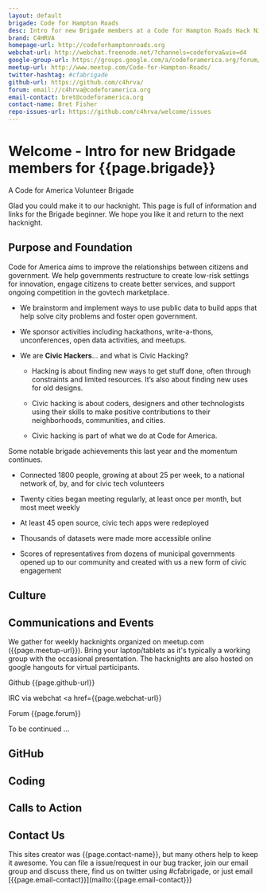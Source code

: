 ```yaml
---
layout: default
brigade: Code for Hampton Roads
desc: Intro for new Brigade members at a Code for Hampton Roads Hack Night
brand: C4HRVA
homepage-url: http://codeforhamptonroads.org
webchat-url: http://webchat.freenode.net/?channels=codeforva&uio=d4
google-group-url: https://groups.google.com/a/codeforamerica.org/forum/#!forum/c4hrva
meetup-url: http://www.meetup.com/Code-for-Hampton-Roads/
twitter-hashtag: #cfabrigade
github-url: https://github.com/c4hrva/
forum: email://c4hrva@codeforamerica.org
email-contact: bret@codeforamerica.org
contact-name: Bret Fisher
repo-issues-url: https://github.com/c4hrva/welcome/issues
---
```


# Welcome - Intro for new Bridgade members for {{page.brigade}}
A Code for America Volunteer Brigade

Glad you could make it to our hacknight. This page is full of information and links for the Brigade beginner. We hope you like it and return to the next hacknight.

## Purpose and Foundation

Code for America aims to improve the relationships between citizens and government. We help governments restructure to create low-risk settings for innovation, engage citizens to create better services, and support ongoing competition in the govtech marketplace.
 
* We brainstorm and implement ways to use public data to build apps that help solve city problems and foster open government.

* We sponsor activities including hackathons, write-a-thons, unconferences, open data activities, and meetups.
 
* We are __Civic Hackers__... and what is Civic Hacking?
   
  * Hacking is about finding new ways to get stuff done, often through constraints and limited resources. It’s also about finding new uses for old designs.
    
  * Civic hacking is about coders, designers and other technologists using their skills to make positive contributions to their neighborhoods, communities, and cities.
   
  * Civic hacking is part of what we do at Code for America.


Some notable brigade achievements this last year and the momentum continues.
 
* Connected 1800 people, growing at about 25 per week, to a national network of, by, and for civic tech volunteers
 
* Twenty cities began meeting regularly, at least once per month, but most meet weekly
 
* At least 45 open source, civic tech apps were redeployed
 
* Thousands of datasets were made more accessible online
 
* Scores of representatives from dozens of municipal governments opened up to our community and created with us a new form of civic engagement

## Culture

## Communications and Events
We gather for weekly hacknights organized on meetup.com ({{page.meetup-url}}). Bring your laptop/tablets as it's typically a working group with the occasional presentation.  The hacknights are also hosted on google hangouts for virtual participants.  

Github {{page.github-url}}

IRC via webchat  <a href={{page.webchat-url}}</a>

Forum  {{page.forum}}

To be continued ...

## GitHub

## Coding

## Calls to Action

<h2 id="contact">Contact Us</h2>
This sites creator was {{page.contact-name}}, but many others help to keep it awesome. You can file a issue/request in our bug tracker, join our email group and discuss there, find us on twitter using #cfabrigade, or just email [{{page.email-contact}}](mailto:{{page.email-contact}})
